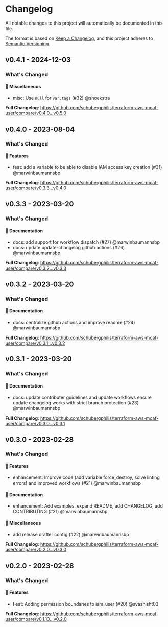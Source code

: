 # Changelog

All notable changes to this project will automatically be documented in this file.

The format is based on [Keep a Changelog](https://keepachangelog.com/en/1.0.0/),
and this project adheres to [Semantic Versioning](https://semver.org/spec/v2.0.0.html).

## v0.4.1 - 2024-12-03

### What's Changed

#### 🧺 Miscellaneous

* misc: Use `null` for `var.tags` (#32) @shoekstra

**Full Changelog**: https://github.com/schubergphilis/terraform-aws-mcaf-user/compare/v0.4.0...v0.5.0

## v0.4.0 - 2023-08-04

### What's Changed

#### 🚀 Features

- feat: add a variable to be able to disable IAM access key creation (#31) @marwinbaumannsbp

**Full Changelog**: https://github.com/schubergphilis/terraform-aws-mcaf-user/compare/v0.3.3...v0.4.0

## v0.3.3 - 2023-03-20

### What's Changed

#### 📖 Documentation

- docs: add support for workflow dispatch (#27) @marwinbaumannsbp
- docs: update update-changelog github actions (#26) @marwinbaumannsbp

**Full Changelog**: https://github.com/schubergphilis/terraform-aws-mcaf-user/compare/v0.3.2...v0.3.3

## v0.3.2 - 2023-03-20

### What's Changed

#### 📖 Documentation

- docs: centralize github actions and improve readme (#24) @marwinbaumannsbp

**Full Changelog**: https://github.com/schubergphilis/terraform-aws-mcaf-user/compare/v0.3.1...v0.3.2

## v0.3.1 - 2023-03-20

### What's Changed

#### 📖 Documentation

- docs: update contributer guidelines and update workflows ensure update changelog works with strict branch protection (#23) @marwinbaumannsbp

**Full Changelog**: https://github.com/schubergphilis/terraform-aws-mcaf-user/compare/v0.3.0...v0.3.1

## v0.3.0 - 2023-02-28

### What's Changed

#### 🚀 Features

- enhancement: Improve code (add variable force_destroy, solve linting errors) and improved workflows (#21) @marwinbaumannsbp

#### 📖 Documentation

- enhancement: Add examples, expand README, add CHANGELOG, add CONTRIBUTING (#21) @marwinbaumannsbp

#### 🧺 Miscellaneous

- add release drafter config (#22) @marwinbaumannsbp

**Full Changelog**: https://github.com/schubergphilis/terraform-aws-mcaf-user/compare/v0.2.0...v0.3.0

## v0.2.0 - 2023-02-28

### What's Changed

#### 🚀 Features

- Feat: Adding permission boundaries to iam_user (#20) @svashisht03

**Full Changelog**: https://github.com/schubergphilis/terraform-aws-mcaf-user/compare/v0.1.13...v0.2.0
